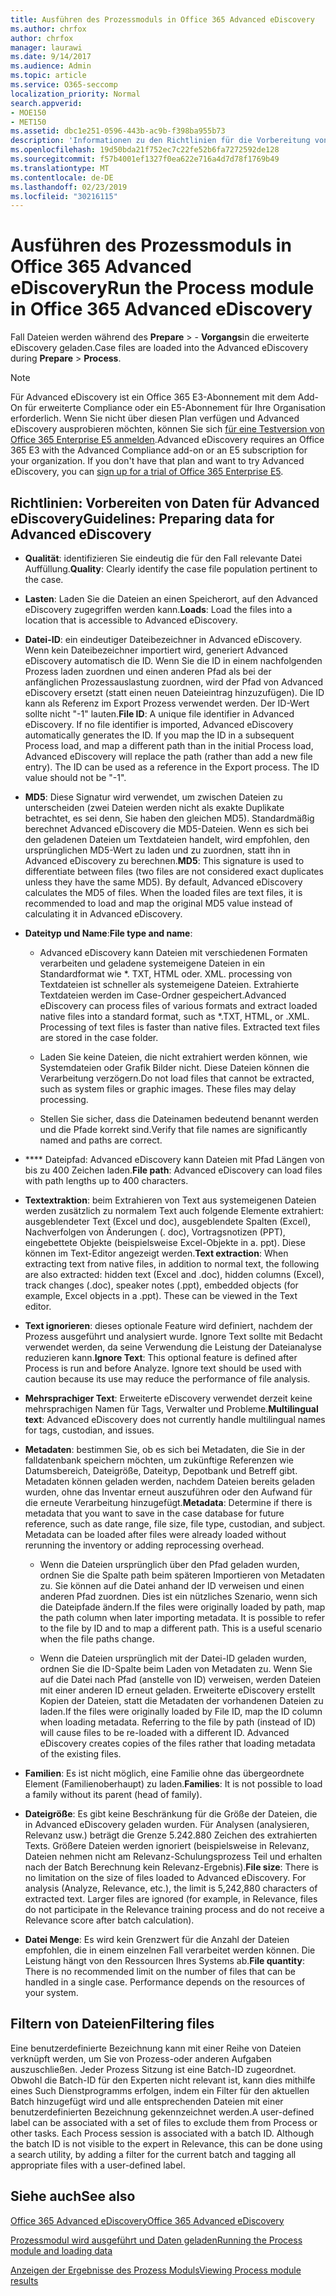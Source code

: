 ```yaml
---
title: Ausführen des Prozessmoduls in Office 365 Advanced eDiscovery
ms.author: chrfox
author: chrfox
manager: laurawi
ms.date: 9/14/2017
ms.audience: Admin
ms.topic: article
ms.service: O365-seccomp
localization_priority: Normal
search.appverid:
- MOE150
- MET150
ms.assetid: dbc1e251-0596-443b-ac9b-f398ba955b73
description: 'Informationen zu den Richtlinien für die Vorbereitung von Fall Dateien von Office 365-Daten für die Analyse mit Office 365 Advanced eDiscovery.  '
ms.openlocfilehash: 19d50bda21f752ec7c22fe52b6fa7272592de128
ms.sourcegitcommit: f57b4001ef1327f0ea622e716a4d7d78f1769b49
ms.translationtype: MT
ms.contentlocale: de-DE
ms.lasthandoff: 02/23/2019
ms.locfileid: "30216115"
---
```

# <a name="run-the-process-module-in-office-365-advanced-ediscovery"></a><span data-ttu-id="ab066-103">Ausführen des Prozessmoduls in Office 365 Advanced eDiscovery</span><span class="sxs-lookup"><span data-stu-id="ab066-103">Run the Process module in Office 365 Advanced eDiscovery</span></span>

<span data-ttu-id="ab066-104">Fall Dateien werden während des **Prepare** \> - **Vorgangs**in die erweiterte eDiscovery geladen.</span><span class="sxs-lookup"><span data-stu-id="ab066-104">Case files are loaded into the Advanced eDiscovery during **Prepare** \> **Process**.</span></span> 
  
> [!NOTE]
> <span data-ttu-id="ab066-p101">Für Advanced eDiscovery ist ein Office 365 E3-Abonnement mit dem Add-On für erweiterte Compliance oder ein E5-Abonnement für Ihre Organisation erforderlich. Wenn Sie nicht über diesen Plan verfügen und Advanced eDiscovery ausprobieren möchten, können Sie sich [für eine Testversion von Office 365 Enterprise E5 anmelden](https://go.microsoft.com/fwlink/p/?LinkID=698279).</span><span class="sxs-lookup"><span data-stu-id="ab066-p101">Advanced eDiscovery requires an Office 365 E3 with the Advanced Compliance add-on or an E5 subscription for your organization. If you don't have that plan and want to try Advanced eDiscovery, you can [sign up for a trial of Office 365 Enterprise E5](https://go.microsoft.com/fwlink/p/?LinkID=698279).</span></span> 
  
## <a name="guidelines-preparing-data-for-advanced-ediscovery"></a><span data-ttu-id="ab066-107">Richtlinien: Vorbereiten von Daten für Advanced eDiscovery</span><span class="sxs-lookup"><span data-stu-id="ab066-107">Guidelines: Preparing data for Advanced eDiscovery</span></span>

- <span data-ttu-id="ab066-108">**Qualität**: identifizieren Sie eindeutig die für den Fall relevante Datei Auffüllung.</span><span class="sxs-lookup"><span data-stu-id="ab066-108">**Quality**: Clearly identify the case file population pertinent to the case.</span></span>
    
- <span data-ttu-id="ab066-109">**Lasten**: Laden Sie die Dateien an einen Speicherort, auf den Advanced eDiscovery zugegriffen werden kann.</span><span class="sxs-lookup"><span data-stu-id="ab066-109">**Loads**: Load the files into a location that is accessible to Advanced eDiscovery.</span></span>
    
- <span data-ttu-id="ab066-p102">**Datei-ID**: ein eindeutiger Dateibezeichner in Advanced eDiscovery. Wenn kein Dateibezeichner importiert wird, generiert Advanced eDiscovery automatisch die ID. Wenn Sie die ID in einem nachfolgenden Prozess laden zuordnen und einen anderen Pfad als bei der anfänglichen Prozessauslastung zuordnen, wird der Pfad von Advanced eDiscovery ersetzt (statt einen neuen Dateieintrag hinzuzufügen). Die ID kann als Referenz im Export Prozess verwendet werden. Der ID-Wert sollte nicht "-1" lauten.</span><span class="sxs-lookup"><span data-stu-id="ab066-p102">**File ID**: A unique file identifier in Advanced eDiscovery. If no file identifier is imported, Advanced eDiscovery automatically generates the ID. If you map the ID in a subsequent Process load, and map a different path than in the initial Process load, Advanced eDiscovery will replace the path (rather than add a new file entry). The ID can be used as a reference in the Export process. The ID value should not be "-1".</span></span>
    
- <span data-ttu-id="ab066-p103">**MD5**: Diese Signatur wird verwendet, um zwischen Dateien zu unterscheiden (zwei Dateien werden nicht als exakte Duplikate betrachtet, es sei denn, Sie haben den gleichen MD5). Standardmäßig berechnet Advanced eDiscovery die MD5-Dateien. Wenn es sich bei den geladenen Dateien um Textdateien handelt, wird empfohlen, den ursprünglichen MD5-Wert zu laden und zu zuordnen, statt ihn in Advanced eDiscovery zu berechnen.</span><span class="sxs-lookup"><span data-stu-id="ab066-p103">**MD5**: This signature is used to differentiate between files (two files are not considered exact duplicates unless they have the same MD5). By default, Advanced eDiscovery calculates the MD5 of files. When the loaded files are text files, it is recommended to load and map the original MD5 value instead of calculating it in Advanced eDiscovery.</span></span>
    
- <span data-ttu-id="ab066-118">**Dateityp und Name**:</span><span class="sxs-lookup"><span data-stu-id="ab066-118">**File type and name**:</span></span>
    
  - <span data-ttu-id="ab066-p104">Advanced eDiscovery kann Dateien mit verschiedenen Formaten verarbeiten und geladene systemeigene Dateien in ein Standardformat wie \*. TXT, HTML oder. XML. processing von Textdateien ist schneller als systemeigene Dateien. Extrahierte Textdateien werden im Case-Ordner gespeichert.</span><span class="sxs-lookup"><span data-stu-id="ab066-p104">Advanced eDiscovery can process files of various formats and extract loaded native files into a standard format, such as \*.TXT, HTML, or .XML. Processing of text files is faster than native files. Extracted text files are stored in the case folder.</span></span>
    
  - <span data-ttu-id="ab066-p105">Laden Sie keine Dateien, die nicht extrahiert werden können, wie Systemdateien oder Grafik Bilder nicht. Diese Dateien können die Verarbeitung verzögern.</span><span class="sxs-lookup"><span data-stu-id="ab066-p105">Do not load files that cannot be extracted, such as system files or graphic images. These files may delay processing.</span></span>
    
  - <span data-ttu-id="ab066-124">Stellen Sie sicher, dass die Dateinamen bedeutend benannt werden und die Pfade korrekt sind.</span><span class="sxs-lookup"><span data-stu-id="ab066-124">Verify that file names are significantly named and paths are correct.</span></span>
    
- <span data-ttu-id="ab066-125">\*\*\*\* Dateipfad: Advanced eDiscovery kann Dateien mit Pfad Längen von bis zu 400 Zeichen laden.</span><span class="sxs-lookup"><span data-stu-id="ab066-125">**File path**: Advanced eDiscovery can load files with path lengths up to 400 characters.</span></span>
    
- <span data-ttu-id="ab066-p106">**Textextraktion**: beim Extrahieren von Text aus systemeigenen Dateien werden zusätzlich zu normalem Text auch folgende Elemente extrahiert: ausgeblendeter Text (Excel und doc), ausgeblendete Spalten (Excel), Nachverfolgen von Änderungen (. doc), Vortragsnotizen (PPT), eingebettete Objekte (beispielsweise Excel-Objekte in a. ppt). Diese können im Text-Editor angezeigt werden.</span><span class="sxs-lookup"><span data-stu-id="ab066-p106">**Text extraction**: When extracting text from native files, in addition to normal text, the following are also extracted: hidden text (Excel and .doc), hidden columns (Excel), track changes (.doc), speaker notes (.ppt), embedded objects (for example, Excel objects in a .ppt). These can be viewed in the Text editor.</span></span>
    
- <span data-ttu-id="ab066-p107">**Text ignorieren**: dieses optionale Feature wird definiert, nachdem der Prozess ausgeführt und analysiert wurde. Ignore Text sollte mit Bedacht verwendet werden, da seine Verwendung die Leistung der Dateianalyse reduzieren kann.</span><span class="sxs-lookup"><span data-stu-id="ab066-p107">**Ignore Text**: This optional feature is defined after Process is run and before Analyze. Ignore text should be used with caution because its use may reduce the performance of file analysis.</span></span>
    
- <span data-ttu-id="ab066-130">**Mehrsprachiger Text**: Erweiterte eDiscovery verwendet derzeit keine mehrsprachigen Namen für Tags, Verwalter und Probleme.</span><span class="sxs-lookup"><span data-stu-id="ab066-130">**Multilingual text**: Advanced eDiscovery does not currently handle multilingual names for tags, custodian, and issues.</span></span>
    
- <span data-ttu-id="ab066-p108">**Metadaten**: bestimmen Sie, ob es sich bei Metadaten, die Sie in der falldatenbank speichern möchten, um zukünftige Referenzen wie Datumsbereich, Dateigröße, Dateityp, Depotbank und Betreff gibt. Metadaten können geladen werden, nachdem Dateien bereits geladen wurden, ohne das Inventar erneut auszuführen oder den Aufwand für die erneute Verarbeitung hinzugefügt.</span><span class="sxs-lookup"><span data-stu-id="ab066-p108">**Metadata**: Determine if there is metadata that you want to save in the case database for future reference, such as date range, file size, file type, custodian, and subject. Metadata can be loaded after files were already loaded without rerunning the inventory or adding reprocessing overhead.</span></span> 
    
  - <span data-ttu-id="ab066-p109">Wenn die Dateien ursprünglich über den Pfad geladen wurden, ordnen Sie die Spalte path beim späteren Importieren von Metadaten zu. Sie können auf die Datei anhand der ID verweisen und einen anderen Pfad zuordnen. Dies ist ein nützliches Szenario, wenn sich die Dateipfade ändern.</span><span class="sxs-lookup"><span data-stu-id="ab066-p109">If the files were originally loaded by path, map the path column when later importing metadata. It is possible to refer to the file by ID and to map a different path. This is a useful scenario when the file paths change.</span></span>
    
  - <span data-ttu-id="ab066-p110">Wenn die Dateien ursprünglich mit der Datei-ID geladen wurden, ordnen Sie die ID-Spalte beim Laden von Metadaten zu. Wenn Sie auf die Datei nach Pfad (anstelle von ID) verweisen, werden Dateien mit einer anderen ID erneut geladen. Erweiterte eDiscovery erstellt Kopien der Dateien, statt die Metadaten der vorhandenen Dateien zu laden.</span><span class="sxs-lookup"><span data-stu-id="ab066-p110">If the files were originally loaded by File ID, map the ID column when loading metadata. Referring to the file by path (instead of ID) will cause files to be re-loaded with a different ID. Advanced eDiscovery creates copies of the files rather that loading metadata of the existing files.</span></span>
    
- <span data-ttu-id="ab066-139">**Familien**: Es ist nicht möglich, eine Familie ohne das übergeordnete Element (Familienoberhaupt) zu laden.</span><span class="sxs-lookup"><span data-stu-id="ab066-139">**Families**: It is not possible to load a family without its parent (head of family).</span></span> 
    
- <span data-ttu-id="ab066-p111">**Dateigröße**: Es gibt keine Beschränkung für die Größe der Dateien, die in Advanced eDiscovery geladen wurden. Für Analysen (analysieren, Relevanz usw.) beträgt die Grenze 5.242.880 Zeichen des extrahierten Texts. Größere Dateien werden ignoriert (beispielsweise in Relevanz, Dateien nehmen nicht am Relevanz-Schulungsprozess Teil und erhalten nach der Batch Berechnung kein Relevanz-Ergebnis).</span><span class="sxs-lookup"><span data-stu-id="ab066-p111">**File size**: There is no limitation on the size of files loaded to Advanced eDiscovery. For analysis (Analyze, Relevance, etc.), the limit is 5,242,880 characters of extracted text. Larger files are ignored (for example, in Relevance, files do not participate in the Relevance training process and do not receive a Relevance score after batch calculation).</span></span>
    
- <span data-ttu-id="ab066-p112">**Datei Menge**: Es wird kein Grenzwert für die Anzahl der Dateien empfohlen, die in einem einzelnen Fall verarbeitet werden können. Die Leistung hängt von den Ressourcen Ihres Systems ab.</span><span class="sxs-lookup"><span data-stu-id="ab066-p112">**File quantity**: There is no recommended limit on the number of files that can be handled in a single case. Performance depends on the resources of your system.</span></span> 
    
## <a name="filtering-files"></a><span data-ttu-id="ab066-145">Filtern von Dateien</span><span class="sxs-lookup"><span data-stu-id="ab066-145">Filtering files</span></span>

<span data-ttu-id="ab066-p113">Eine benutzerdefinierte Bezeichnung kann mit einer Reihe von Dateien verknüpft werden, um Sie von Prozess-oder anderen Aufgaben auszuschließen. Jeder Prozess Sitzung ist eine Batch-ID zugeordnet. Obwohl die Batch-ID für den Experten nicht relevant ist, kann dies mithilfe eines Such Dienstprogramms erfolgen, indem ein Filter für den aktuellen Batch hinzugefügt wird und alle entsprechenden Dateien mit einer benutzerdefinierten Bezeichnung gekennzeichnet werden.</span><span class="sxs-lookup"><span data-stu-id="ab066-p113">A user-defined label can be associated with a set of files to exclude them from Process or other tasks. Each Process session is associated with a batch ID. Although the batch ID is not visible to the expert in Relevance, this can be done using a search utility, by adding a filter for the current batch and tagging all appropriate files with a user-defined label.</span></span> 
  
## <a name="see-also"></a><span data-ttu-id="ab066-149">Siehe auch</span><span class="sxs-lookup"><span data-stu-id="ab066-149">See also</span></span>

[<span data-ttu-id="ab066-150">Office 365 Advanced eDiscovery</span><span class="sxs-lookup"><span data-stu-id="ab066-150">Office 365 Advanced eDiscovery</span></span>](office-365-advanced-ediscovery.md)
  
[<span data-ttu-id="ab066-151">Prozessmodul wird ausgeführt und Daten geladen</span><span class="sxs-lookup"><span data-stu-id="ab066-151">Running the Process module and loading data</span></span>](run-the-process-module-and-load-data-in-advanced-ediscovery.md)
  
[<span data-ttu-id="ab066-152">Anzeigen der Ergebnisse des Prozess Moduls</span><span class="sxs-lookup"><span data-stu-id="ab066-152">Viewing Process module results</span></span>](view-process-module-results-in-advanced-ediscovery.md)

